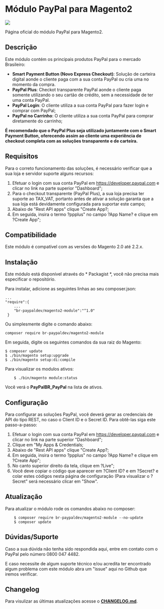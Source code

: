 # Módulo PayPal para Magento2
![](https://raw.githubusercontent.com/wiki/paypal/PayPal-PHP-SDK/images/homepage.jpg)

Página oficial do módulo PayPal para Magento2.

## Descrição

Este módulo contém os principais produtos PayPal para o mercado Brasileiro:
- **Smart Payment Button (Novo Express Checkout)**: Solução de carteira digital aonde o cliente paga com a sua conta PayPal ou cria uma no momento da compra.
- **PayPal Plus**: Checkot transparente PayPal aonde o cliente paga somente utilizando o seu cartão de crédito, sem a necessidade de ter uma conta PayPal.
- **PayPal Login**: O cliente utiliza a sua conta PayPal para fazer login e comprar com PayPal;
- **PayPal no Carrinho**: O cliente utiliza a sua conta PayPal para comprar diretamente do carrinho;

**É recomendado que o PayPal Plus seja utilizado juntamente com o Smart Payment Button, oferecendo assim ao cliente uma experiência de checkout completa com as soluções transparente e de carteira.**

## Requisitos

Para o correto funcionamento das soluções, é necessário verificar que a sua loja e servidor suporte alguns recursos:
1. Efetuar o login com sua conta PayPal em https://developer.paypal.com e clicar no link na parte superior "Dashboard";
2. Para o checkout transparente (PayPal Plus), a sua loja precisa ter suporte ao TAX_VAT, portanto antes de ativar a solução garanta que a sua loja está devidamente configurada para suportar este campo;
3. Abaixo de "Rest API apps" clique "Create App?;
4. Em seguida, insira o termo ?ppplus" no campo ?App Name? e clique em ?Create App";

## Compatibilidade

Este módulo é compatível com as versões do Magento 2.0 até 2.2.x.

## Instalação

Este módulo está disponível através do * Packagist *, você não precisa mais especificar o repositório.

Para instalar, adicione as seguintes linhas ao seu composer.json:
 
```
...
"require":{
    ...
    "br-paypaldev/magento2-module":"^1.0"
 }
```
Ou simplesmente digite  o comando abaixo:
```
composer require br-paypaldev/magento2-module
```
 
Em seguida, digite os seguintes comandos da sua raiz do Magento:

```
$ composer update
$ ./bin/magento setup:upgrade
$ ./bin/magento setup:di:compile
```
Para visualizar os modulos ativos:
```
    $ ./bin/magento module:status
```
Você verá o **PayPalBR_PayPal** na lista de ativos.

## Configuração

Para configurar as soluções PayPal, você deverá gerar as credenciais de API do tipo REST, no caso o Client ID e o Secret ID. Para obtê-las siga este passo-a-passo:
                
1. Efetuar o login com sua conta PayPal em https://developer.paypal.com e clicar no link na parte superior "Dashboard";
2. Clique em "My Apps & Credentials;
3. Abaixo de "Rest API apps" clique "Create App?;
4. Em seguida, insira o termo ?ppplus" no campo ?App Name? e clique em ?Create App";
5. No canto superior direito da tela, clique em ?Live";
6. Você deve copiar o código que aparecer em ?Client ID? e em ?Secret? e colar estes códigos nesta página de configuração (Para visualizar o ?Secret" será necessário clicar em "Show".

## Atualização

Para atualizar o módulo rode os comandos abaixo no composer:

```
    $ composer require br-paypaldev/magento2-module --no-update
    $ composer update
```

## Dúvidas/Suporte

Caso a sua dúvida não tenha sido respondida aqui, entre em contato com o PayPal pelo número 0800 047 4482.

E caso necessite de algum suporte técnico e/ou acredita ter encontrado algum problema com este módulo abra um "issue" aqui no Github que iremos verificar.

## Changelog

Para visulizar as últimas atualizações acesse o [**CHANGELOG.md**](CHANGELOG.md).
